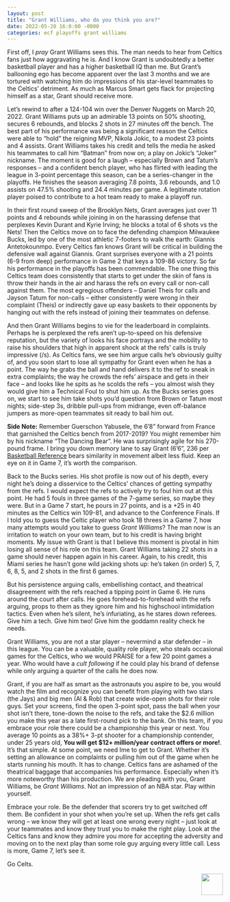 ```yaml
---
layout: post
title: "Grant Williams, who do you think you are?"
date: 2022-05-28 16:0:00 -0000
categories: ecf playoffs grant williams
---
```


First off, I _pray_ Grant Williams sees this. The man needs to hear from Celtics fans just how aggravating he is. And I know Grant is undoubtedly a better basketball player and has a higher basketball IQ than me. But Grant’s ballooning ego has become apparent over the last 3 months and we are tortured with watching him do impressions of his star-level teammates to the Celtics’ detriment. As much as Marcus Smart gets flack for projecting himself as a star, Grant should receive more.

Let’s rewind to after a 124-104 win over the Denver Nuggets on March 20, 2022. Grant Williams puts up an admirable 13 points on 50% shooting, secures 6 rebounds, and blocks 2 shots in 27 minutes off the bench. The best part of his performance was being a significant reason the Celtics were able to “hold” the reigning MVP, Nikola Jokic, to a modest 23 points and 4 assists. Grant Williams takes his credit and tells the media he asked his teammates to call him “Batman” from now on; a play on Jokic’s “Joker” nickname. The moment is good for a laugh – especially Brown and Tatum’s responses – and a confident bench player, who has flirted with leading the league in 3-point percentage this season, can be a series-changer in the playoffs. He finishes the season averaging 7.8 points, 3.6 rebounds, and 1.0 assists on 47.5% shooting and 24.4 minutes per game. A legitimate rotation player poised to contribute to a hot team ready to make a playoff run. 

In their first round sweep of the Brooklyn Nets, Grant averages just over 11 points and 4 rebounds while joining in on the harassing defense that perplexes Kevin Durant and Kyrie Irving; he blocks a total of 6 shots vs the Nets! Then the Celtics move on to face the defending champion Milwaukee Bucks, led by one of the most athletic 7-footers to walk the earth: Giannis Antetokounmpo. Every Celtics fan knows Grant will be critical in building the defensive wall against Giannis. Grant surprises everyone with a 21 points (6-9 from deep) performance in Game 2 that keys a 109-86 victory. So far his performance in the playoffs has been commendable. The one thing this Celtics team does consistently that starts to get under the skin of fans is throw their hands in the air and harass the refs on every call or non-call against them. The most egregious offenders – Daniel Theis for calls and Jayson Tatum for non-calls – either consistently were wrong in their complaint (Theis) or indirectly gave up easy baskets to their opponents by hanging out with the refs instead of joining their teammates on defense. 

And then Grant Williams begins to vie for the leaderboard in complaints. Perhaps he is perplexed the refs aren’t up-to-speed on his defensive reputation, but the variety of looks his face portrays and the mobility to raise his shoulders that high in apparent shock at the refs’ calls is truly impressive (/s). As Celtics fans, we see him argue calls he’s obviously guilty of, and you soon start to lose all sympathy for Grant even when he has a point. The way he grabs the ball and hand delivers it to the ref to sneak in extra complaints; the way he crowds the refs’ airspace and gets in their face – and looks like he spits as he scolds the refs – you almost wish they would give him a Technical Foul to shut him up. As the Bucks series goes on, we start to see him take shots you’d question from Brown or Tatum most nights; side-step 3s, dribble pull-ups from midrange, even off-balance jumpers as more-open teammates sit ready to bail him out. 

__Side Note:__ Remember Guerschon Yabusele, the 6’8” forward from France that garnished the Celtics bench from 2017-2019? You might remember him by his nickname “The Dancing Bear”. He was surprisingly agile for his 270-pound frame. I bring you down memory lane to say Grant (6’6”, 236 per [Basketball Reference](https://www.basketball-reference.com/players/w/willigr01.html) bears similarity in movement albeit less fluid. Keep an eye on it in Game 7, it’s worth the comparison.

Back to the Bucks series. His shot profile is now out of his depth, every night he’s doing a disservice to the Celtics’ chances of getting sympathy from the refs. I would expect the refs to actively try to foul him out at this point. He had 5 fouls in three games of the 7-game series, so maybe they were. But in a Game 7 start, he pours in 27 points, and is a +25 in 40 minutes as the Celtics win 109-81, and advance to the Conference Finals. If I told you to guess the Celtic player who took 18 threes in a Game 7, how many attempts would you take to guess _Grant Williams_? The man now is an irritation to watch on your own team, but to his credit is having bright moments. My issue with Grant is that I believe this moment is pivotal in him losing all sense of his role on this team. Grant Williams taking 22 shots in a game should never happen again in his career. Again, to his credit, this Miami series he hasn’t gone wild jacking shots up: he’s taken (in order) 5, 7, 6, 8, 5, and 2 shots in the first 6 games. 

But his persistence arguing calls, embellishing contact, and theatrical disagreement with the refs reached a tipping point in Game 6. He runs around the court after calls. He goes forehead-to-forehead with the refs arguing, props to them as they ignore him and his highschool intimidation tactics. Even when he’s silent, he’s infuriating, as he stares down referees. Give him a tech. Give him two! Give him the goddamn reality check he needs.

Grant Williams, you are not a star player – nevermind a star defender – in this league. You can be a valuable, quality role player, who steals occasional games for the Celtics, who we would PRAISE for a few 20 point games a year. Who would have a _cult following_ if he could play his brand of defense while only arguing a quarter of the calls he does now. 

Grant, if you are half as smart as the astronauts you aspire to be, you would watch the film and recognize you can benefit from playing with two stars (the Jays) and big men (Al & Rob) that create wide-open shots for their role guys. Set your screens, find the open 3-point spot, pass the ball when your shot isn’t there, tone-down the noise to the refs, and take the $2.6 million you make this year as a late first-round pick to the bank. On this team, if you embrace your role there could be a championship this year or next. You average 10 points as a 38%+ 3-pt shooter for a championship contender, under 25 years old, __You will get $12+ million/year contract offers or more!__. It’s that simple.
At some point, we need Ime to get to Grant. Whether it’s setting an allowance on complaints or pulling him out of the game when he starts running his mouth. It has to change. Celtics fans are ashamed of the theatrical baggage that accompanies his performance. Especially when it’s more noteworthy than his production. We are pleading with you, Grant Williams, be _Grant Williams_. Not an impression of an NBA star. Play within yourself.

Embrace your role. Be the defender that scorers try to get switched off them. Be confident in your shot when you’re set up. When the refs get calls wrong – we know they will get at least one wrong every night – just look at your teammates and know they trust you to make the right play. Look at the Celtics fans and know they admire you more for accepting the adversity and moving on to the next play than some role guy arguing every little call. Less is more, Game 7, let’s see it.

Go Celts.
<p align="right"> 
    <img src="/criticalcelticsfan/assets/ccflogo.jpg" width="50" height="50" />
</p>

